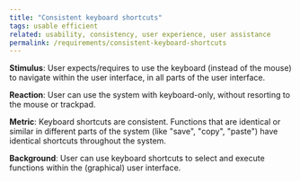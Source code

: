 ```yaml
---
title: "Consistent keyboard shortcuts"
tags: usable efficient
related: usability, consistency, user experience, user assistance
permalink: /requirements/consistent-keyboard-shortcuts
---
```


<div class="quality-requirement" markdown="1">


**Stimulus**: User expects/requires to use the keyboard (instead of the mouse) to navigate within the user interface, in all parts of the user interface.

**Reaction**: User can use the system with keyboard-only, without resorting to the mouse or trackpad. 

**Metric**: Keyboard shortcuts are consistent. Functions that are identical or similar in different parts of the system (like "save", "copy", "paste") have identical shortcuts throughout the system.

**Background**: User can use keyboard shortcuts to select and execute functions within the (graphical) user interface.  

</div><br>




